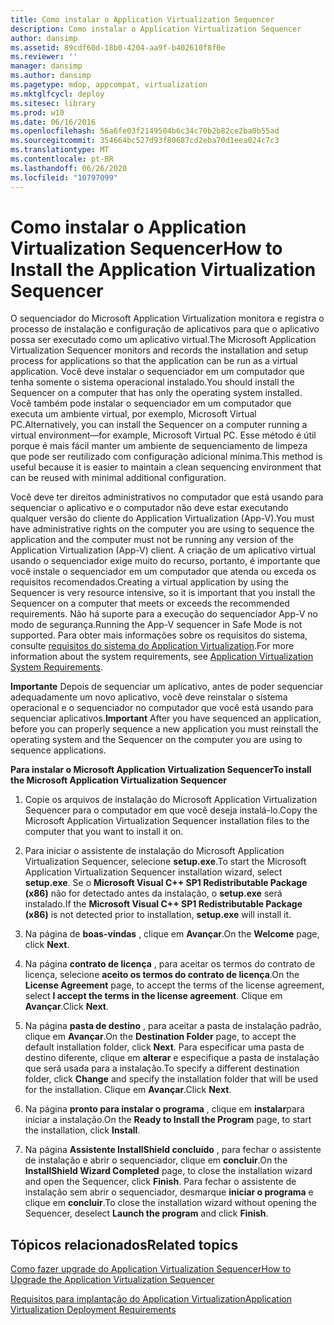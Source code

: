 ```yaml
---
title: Como instalar o Application Virtualization Sequencer
description: Como instalar o Application Virtualization Sequencer
author: dansimp
ms.assetid: 89cdf60d-18b0-4204-aa9f-b402610f8f0e
ms.reviewer: ''
manager: dansimp
ms.author: dansimp
ms.pagetype: mdop, appcompat, virtualization
ms.mktglfcycl: deploy
ms.sitesec: library
ms.prod: w10
ms.date: 06/16/2016
ms.openlocfilehash: 56a6fe03f2149504b6c34c70b2b82ce2ba0b55ad
ms.sourcegitcommit: 354664bc527d93f80687cd2eba70d1eea024c7c3
ms.translationtype: MT
ms.contentlocale: pt-BR
ms.lasthandoff: 06/26/2020
ms.locfileid: "10797099"
---
```

# <span data-ttu-id="06186-103">Como instalar o Application Virtualization Sequencer</span><span class="sxs-lookup"><span data-stu-id="06186-103">How to Install the Application Virtualization Sequencer</span></span>


<span data-ttu-id="06186-104">O sequenciador do Microsoft Application Virtualization monitora e registra o processo de instalação e configuração de aplicativos para que o aplicativo possa ser executado como um aplicativo virtual.</span><span class="sxs-lookup"><span data-stu-id="06186-104">The Microsoft Application Virtualization Sequencer monitors and records the installation and setup process for applications so that the application can be run as a virtual application.</span></span> <span data-ttu-id="06186-105">Você deve instalar o sequenciador em um computador que tenha somente o sistema operacional instalado.</span><span class="sxs-lookup"><span data-stu-id="06186-105">You should install the Sequencer on a computer that has only the operating system installed.</span></span> <span data-ttu-id="06186-106">Você também pode instalar o sequenciador em um computador que executa um ambiente virtual, por exemplo, Microsoft Virtual PC.</span><span class="sxs-lookup"><span data-stu-id="06186-106">Alternatively, you can install the Sequencer on a computer running a virtual environment—for example, Microsoft Virtual PC.</span></span> <span data-ttu-id="06186-107">Esse método é útil porque é mais fácil manter um ambiente de sequenciamento de limpeza que pode ser reutilizado com configuração adicional mínima.</span><span class="sxs-lookup"><span data-stu-id="06186-107">This method is useful because it is easier to maintain a clean sequencing environment that can be reused with minimal additional configuration.</span></span>

<span data-ttu-id="06186-108">Você deve ter direitos administrativos no computador que está usando para sequenciar o aplicativo e o computador não deve estar executando qualquer versão do cliente do Application Virtualization (App-V).</span><span class="sxs-lookup"><span data-stu-id="06186-108">You must have administrative rights on the computer you are using to sequence the application and the computer must not be running any version of the Application Virtualization (App-V) client.</span></span> <span data-ttu-id="06186-109">A criação de um aplicativo virtual usando o sequenciador exige muito do recurso, portanto, é importante que você instale o sequenciador em um computador que atenda ou exceda os requisitos recomendados.</span><span class="sxs-lookup"><span data-stu-id="06186-109">Creating a virtual application by using the Sequencer is very resource intensive, so it is important that you install the Sequencer on a computer that meets or exceeds the recommended requirements.</span></span> <span data-ttu-id="06186-110">Não há suporte para a execução do sequenciador App-V no modo de segurança.</span><span class="sxs-lookup"><span data-stu-id="06186-110">Running the App-V sequencer in Safe Mode is not supported.</span></span> <span data-ttu-id="06186-111">Para obter mais informações sobre os requisitos do sistema, consulte [requisitos do sistema do Application Virtualization](application-virtualization-system-requirements.md).</span><span class="sxs-lookup"><span data-stu-id="06186-111">For more information about the system requirements, see [Application Virtualization System Requirements](application-virtualization-system-requirements.md).</span></span>

<span data-ttu-id="06186-112">**Importante**  Depois de sequenciar um aplicativo, antes de poder sequenciar adequadamente um novo aplicativo, você deve reinstalar o sistema operacional e o sequenciador no computador que você está usando para sequenciar aplicativos.</span><span class="sxs-lookup"><span data-stu-id="06186-112">**Important** After you have sequenced an application, before you can properly sequence a new application you must reinstall the operating system and the Sequencer on the computer you are using to sequence applications.</span></span>

 

**<span data-ttu-id="06186-113">Para instalar o Microsoft Application Virtualization Sequencer</span><span class="sxs-lookup"><span data-stu-id="06186-113">To install the Microsoft Application Virtualization Sequencer</span></span>**

1.  <span data-ttu-id="06186-114">Copie os arquivos de instalação do Microsoft Application Virtualization Sequencer para o computador em que você deseja instalá-lo.</span><span class="sxs-lookup"><span data-stu-id="06186-114">Copy the Microsoft Application Virtualization Sequencer installation files to the computer that you want to install it on.</span></span>

2.  <span data-ttu-id="06186-115">Para iniciar o assistente de instalação do Microsoft Application Virtualization Sequencer, selecione **setup.exe**.</span><span class="sxs-lookup"><span data-stu-id="06186-115">To start the Microsoft Application Virtualization Sequencer installation wizard, select **setup.exe**.</span></span> <span data-ttu-id="06186-116">Se o **Microsoft Visual C++ SP1 Redistributable Package (x86)** não for detectado antes da instalação, o **setup.exe** será instalado.</span><span class="sxs-lookup"><span data-stu-id="06186-116">If the **Microsoft Visual C++ SP1 Redistributable Package (x86)** is not detected prior to installation, **setup.exe** will install it.</span></span>

3.  <span data-ttu-id="06186-117">Na página de **boas-vindas** , clique em **Avançar**.</span><span class="sxs-lookup"><span data-stu-id="06186-117">On the **Welcome** page, click **Next**.</span></span>

4.  <span data-ttu-id="06186-118">Na página **contrato de licença** , para aceitar os termos do contrato de licença, selecione **aceito os termos do contrato de licença**.</span><span class="sxs-lookup"><span data-stu-id="06186-118">On the **License Agreement** page, to accept the terms of the license agreement, select **I accept the terms in the license agreement**.</span></span> <span data-ttu-id="06186-119">Clique em **Avançar**.</span><span class="sxs-lookup"><span data-stu-id="06186-119">Click **Next**.</span></span>

5.  <span data-ttu-id="06186-120">Na página **pasta de destino** , para aceitar a pasta de instalação padrão, clique em **Avançar**.</span><span class="sxs-lookup"><span data-stu-id="06186-120">On the **Destination Folder** page, to accept the default installation folder, click **Next**.</span></span> <span data-ttu-id="06186-121">Para especificar uma pasta de destino diferente, clique em **alterar** e especifique a pasta de instalação que será usada para a instalação.</span><span class="sxs-lookup"><span data-stu-id="06186-121">To specify a different destination folder, click **Change** and specify the installation folder that will be used for the installation.</span></span> <span data-ttu-id="06186-122">Clique em **Avançar**.</span><span class="sxs-lookup"><span data-stu-id="06186-122">Click **Next**.</span></span>

6.  <span data-ttu-id="06186-123">Na página **pronto para instalar o programa** , clique em **instalar**para iniciar a instalação.</span><span class="sxs-lookup"><span data-stu-id="06186-123">On the **Ready to Install the Program** page, to start the installation, click **Install**.</span></span>

7.  <span data-ttu-id="06186-124">Na página **Assistente InstallShield concluído** , para fechar o assistente de instalação e abrir o sequenciador, clique em **concluir**.</span><span class="sxs-lookup"><span data-stu-id="06186-124">On the **InstallShield Wizard Completed** page, to close the installation wizard and open the Sequencer, click **Finish**.</span></span> <span data-ttu-id="06186-125">Para fechar o assistente de instalação sem abrir o sequenciador, desmarque **iniciar o programa** e clique em **concluir**.</span><span class="sxs-lookup"><span data-stu-id="06186-125">To close the installation wizard without opening the Sequencer, deselect **Launch the program** and click **Finish**.</span></span>

## <span data-ttu-id="06186-126">Tópicos relacionados</span><span class="sxs-lookup"><span data-stu-id="06186-126">Related topics</span></span>


[<span data-ttu-id="06186-127">Como fazer upgrade do Application Virtualization Sequencer</span><span class="sxs-lookup"><span data-stu-id="06186-127">How to Upgrade the Application Virtualization Sequencer</span></span>](how-to-upgrade-the-application-virtualization-sequencer.md)

[<span data-ttu-id="06186-128">Requisitos para implantação do Application Virtualization</span><span class="sxs-lookup"><span data-stu-id="06186-128">Application Virtualization Deployment Requirements</span></span>](application-virtualization-deployment-requirements.md)

 

 





